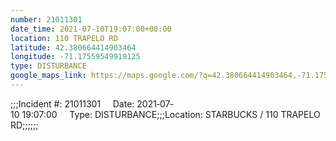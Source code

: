 ```yaml
---
number: 21011301
date_time: 2021-07-10T19:07:00+00:00
location: 110 TRAPELO RD
latitude: 42.380664414903464
longitude: -71.17559549919125
type: DISTURBANCE
google_maps_link: https://maps.google.com/?q=42.380664414903464,-71.17559549919125
---
```


;;;Incident #: 21011301     Date: 2021‐07‐10 19:07:00     Type: DISTURBANCE;;;Location: STARBUCKS / 110 TRAPELO RD;;;;;;
